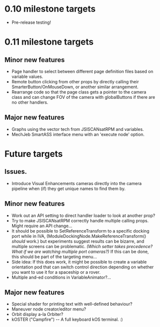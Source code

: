 # 0.10 milestone targets

* Pre-release testing!

# 0.11 milestone targets

## Minor new features

* Page handler to select between different page definition files based on variable values.
* Remote button clicking from other props by directly calling their SmarterButton/OnMouseDown, or another similar arrangement.
* Rearrange code so that the page class gets a pointer to the camera class and can change FOV of the camera with globalButtons if there are no other handlers.

## Major new features

* Graphs using the vector tech from JSISCANsatRPM and variables.
* MechJeb SmartASS interface menu with an 'execute node' option.

# Future targets

## Issues.

* Introduce Visual Enhancements cameras directly into the camera pipeline when (if) they get unique names to find them by.

## Minor new features

* Work out an API setting to direct handler loader to look at another prop?
* Try to make JSISCANsatRPM correctly handle multiple calling props. Might require an API change...
* It should be possible to SetReferenceTransform to a specific docking port while in IVA, (ModuleDockingNode.MakeReferenceTransform() *should* work.) but experiments suggest results can be bizarre, and multiple screens can be problematic. *(Which setter takes precedence? What if we are watching multiple port cameras?)* If this can be done, this should be part of the targeting menu...
* Side idea: If this does work, it might be possible to create a variable orientation pod that can switch control direction depending on whether you want to use it for a spaceship or a rover.
* Multiple and-ed conditions in VariableAnimator?...

## Major new features

* Special shader for printing text with well-defined behaviour?
* Maneuver node creator/editor menu?
* Orbit display a-la Orbiter?
* kOSTER ("Campfire") -- A full keyboard kOS terminal. :)

